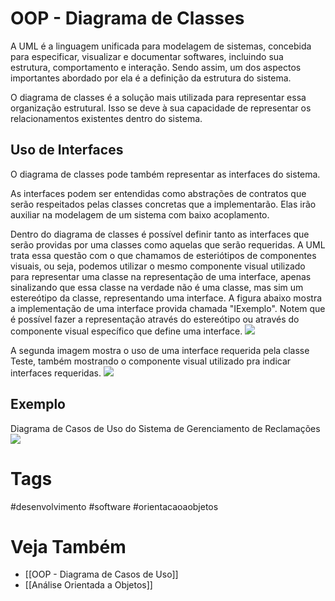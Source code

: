 # OOP - Diagrama de Classes
A UML é a linguagem unificada para modelagem de sistemas, concebida para especificar, visualizar e documentar softwares, incluindo sua estrutura, comportamento e interação. Sendo assim, um dos aspectos importantes abordado por ela é a definição da estrutura do sistema.

O diagrama de classes é a solução mais utilizada para representar essa organização estrutural. Isso se deve à sua capacidade de representar os relacionamentos existentes dentro do sistema.

## Uso de Interfaces
O diagrama de classes pode também representar as interfaces do sistema.

As interfaces podem ser entendidas como abstrações de contratos que serão respeitados pelas classes concretas que a implementarão. Elas irão auxiliar na modelagem de um sistema com baixo acoplamento.

Dentro do diagrama de classes é possível definir tanto as interfaces que serão providas por uma classes como aquelas que serão requeridas. A UML trata essa questão com o que chamamos de esteriótipos de componentes visuais, ou seja, podemos utilizar o mesmo componente visual utilizado para representar uma classe na representação de uma interface, apenas sinalizando que essa classe na verdade não é uma classe, mas sim um estereótipo da classe, representando uma interface. A figura abaixo mostra a implementação de uma interface provida chamada "IExemplo". Notem que é possível fazer a representação através do estereótipo ou através do componente visual específico que define uma interface.
![](https://i.imgur.com/fqZgjiZ.png)

A segunda imagem mostra o uso de uma interface requerida pela classe Teste, também mostrando o componente visual utilizado pra indicar interfaces requeridas.
![](https://i.imgur.com/KNUOGVQ.png)

## Exemplo
Diagrama de Casos de Uso do Sistema de Gerenciamento de Reclamações
![](https://i.imgur.com/1mdiJB1.png)

# Tags
#desenvolvimento #software #orientacaoaobjetos 
# Veja Também
- [[OOP - Diagrama de Casos de Uso]]
- [[Análise Orientada a Objetos]]